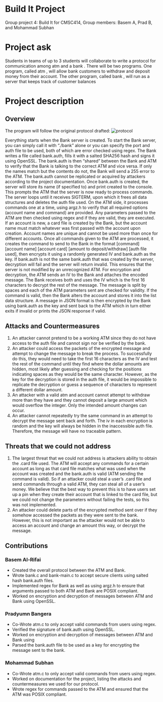 # Build It Project
Group project 4: Build It for CMSC414, Group members: Basem A, Prad B, and Mohammad Subhan

# Project ask
Students in teams of up to 3 students will collaborate to write a 
protocol for communication among atm and a bank . There will be two 
programs. One program, called atm , will allow bank customers to 
withdraw and deposit money from their account. The other program, 
called bank , will run as a server that keeps track of customer balances

# Project description
## Overview
The program will follow the original protocol drafted:
![protocol](https://user-images.githubusercontent.com/32045565/137768377-11a40f8e-3a07-4ab2-8d50-a148e8b591c7.png)

Everything starts when the Bank server is created. To start the Bank server, you can simply call
it with “./bank” alone or you can specify the port and auth file to be used, both of which are error
checked using regex. The Bank writes a file called bank.auth, fills it with a salted SHA256 hash
and signs it using OpenSSL. The bank.auth is then “shared” between the Bank and ATM to
verify that the Bank is talking to the correct ATM and vice versa. If only the names match but
the contents do not, the Bank will send a 255 error to the ATM. The bank.auth cannot be
replicated or acquired by attackers according to the project documentation. Once bank.auth is
created, the server will store its name (if specified to) and print created to the console. This
prompts the ATM that the server is now ready to process commands. The server loops until it
receives SIGTERM, upon which it frees all data structures and deletes the auth file used.
On the ATM side, it processes commands one at a time, using argz.h to verify that all
required options (account name and command) are provided. Any parameters passed to the ATM
are then checked using regex and if they are valid, they are executed. If an account is new, a card
file is created by the Bank, but the account name must match whatever was first passed with the
account upon creation. Account names are unique and cannot be used more than once for
different accounts. Once all commands given to the ATM are processed, it creates the command
to send to the Bank in the format [command] [account name] [account card] [amount to
deposit/withdraw] [auth file used], then encrypts it using a randomly generated IV and bank.auth
as the key. If bank.auth is not the same bank.auth that was created by the server, decryption will
fail and the server will return invalid. This ensures that the server is not modified by an
unrecognized ATM. For encryption and decryption, the ATM sends an IV to the Bank and
attaches the encoded message. The Bank receives both and uses the IV which is the first 16
characters to decrypt the rest of the message. The message is split by spaces and each of the
ATM parameters sent are checked for validity. If the command is valid, then the Bank alters the
account and stores it into the list data structure. A message in JSON format is then encrypted by
the Bank using bank.auth as the key and sent back to the ATM which in turn either exits if
invalid or prints the JSON response if valid.

## Attacks and Countermeasures
1. An attacker cannot pretend to be a working ATM since they do not have access to the
auth file and cannot sign nor be verified by the bank.
2. An attacker could access the packets of the encrypted message and attempt to change the
message to break the process. To successfully do this, they would need to take the first 16
characters as the IV and test the rest of the command until they find where the dollar
amounts are hidden, most likely after guessing and checking for the positions indicating
spaces as they would be the same character. However, as the key for the decryption is
stored in the auth file, it would be impossible to replicate the decryption or guess a
sequence of characters to represent a different dollar amount.
3. An attacker with a valid atm and account cannot attempt to withdraw more than they
have and they cannot deposit a large amount which would overflow the integer. Only the
intended amount changes can occur.
4. An attacker cannot repeatedly try the same command in an attempt to decrypt the
message sent back and forth. The iv in each encryption is random and the key will always
be hidden in the inaccessible auth file. Therefore, the message will have no traceable
pattern.

## Threats that we could not address
1. The largest threat that we could not address is attackers ability to obtain the .card file
used. The ATM will accept any commands for a certain account as long as that card file
matches what was used when the account was created and the bank.auth is valid (ATM
sending the command is valid). So if an attacker could steal a user’s .card file and send
commands through a valid ATM, they can steal all of a user’s money. We believe that the
best way to prevent this is to have users set up a pin when they create their account that is
linked to the card file, but we could not change the parameters without failing the tests, so
this was not implemented.
2. An attacker could delete parts of the encrypted method sent over if they somehow
accessed the packets as they were sent to the bank. However, this is not important as the
attacker would not be able to access an account and change an amount this way, or
decrypt the message.

## Contributions
### Basem Al-Rifai
- Created the overall protocol between the ATM and Bank.
- Wrote bank.c and bank-main.c to accept secure clients using salted hash bank.auth files.
- Implemented regex for Bank as well as using argz.h to ensure that arguments passed to
both ATM and Bank are POSIX compliant.
- Worked on encryption and decryption of messages between ATM and Bank using
OpenSSL.

### Pradyumn Bangera
- Co-Wrote atm.c to only accept valid commands from users using regex.
- Verified the signature of bank.auth using OpenSSL.
- Worked on encryption and decryption of messages between ATM and Bank using
- Parsed the bank.auth file to be used as a key for encrypting the message sent to the bank.

### Mohammad Subhan
- Co-Wrote atm.c to only accept valid commands from users using regex.
- Worked on documentation for the project, listing the attacks and countermeasures we
used for our protocol.
- Wrote regex for commands passed to the ATM and ensured that the ATM was POSIX
compliant.
